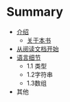# Summary

* [介绍](README.md)
   * [关于本书](about.md)
* [从阅读文档开始](chapter1.md)
* [语言细节](1_yu_yan_xi_jie.md)
   * 1.1 类型
   * 1.2字符串
   * 1.3数组
* 其他

